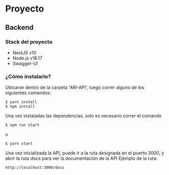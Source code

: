 # Proyecto


## Backend
### Stack del proyecto
* NestJS v10
* Node.js v18.17
* Swagger-UI
### ¿Cómo instalarlo?
Ubicarse dentro de la carpeta 'ARI-API', luego correr alguno de los siguientes comandos:
```
$ yarn install
$ npm install
```
Una vez instaladas las dependencias, solo es necesario correr el comando
```
$ npm run start
```
o
```
$ yarn start
```
Una vez inicializada la API, puede ir a la ruta designada en el puerto 3000, y abrir la ruta docs para ver la documentación de la API
Ejemplo de la ruta:
```
http://localhost:3000/docs
```